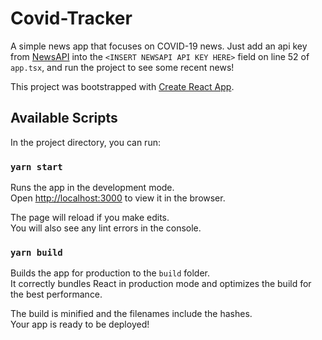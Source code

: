 # Covid-Tracker
A simple news app that focuses on COVID-19 news.  Just add an api key from [NewsAPI](https://newsapi.org/docs/get-started) into the `<INSERT NEWSAPI API KEY HERE>` field on line 52 of `app.tsx`, and run the project to see some recent news!

This project was bootstrapped with [Create React App](https://github.com/facebook/create-react-app).

## Available Scripts

In the project directory, you can run:

### `yarn start`

Runs the app in the development mode.<br />
Open [http://localhost:3000](http://localhost:3000) to view it in the browser.

The page will reload if you make edits.<br />
You will also see any lint errors in the console.

### `yarn build`

Builds the app for production to the `build` folder.<br />
It correctly bundles React in production mode and optimizes the build for the best performance.

The build is minified and the filenames include the hashes.<br />
Your app is ready to be deployed!
